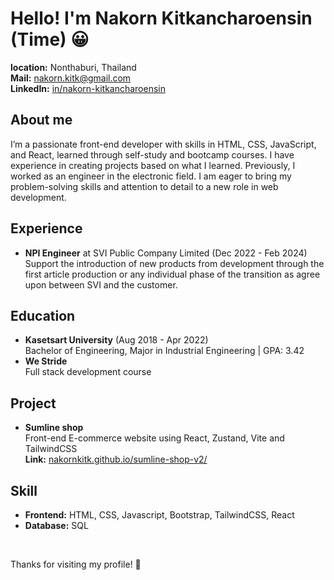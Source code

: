 # Hello! I'm Nakorn Kitkancharoensin (Time) &#128512;

**location:** Nonthaburi, Thailand <br>
**Mail:** nakorn.kitk@gmail.com <br>
**LinkedIn:** [in/nakorn-kitkancharoensin](www.linkedin.com/in/nakorn-kitkancharoensin)

## About me

I’m a passionate front-end developer with skills in HTML, CSS, JavaScript, and React, learned through self-study and bootcamp courses. I have experience in creating projects based on what I learned. Previously, I worked as an engineer in the electronic field. I am eager to bring my problem-solving skills and attention to detail to a new role in web development.

## Experience

- **NPI Engineer** at SVI Public Company Limited (Dec 2022 - Feb 2024) <br>
  Support the introduction of new products from development through the first article production or any individual phase of the transition as agree upon between SVI and the customer.

## Education

- **Kasetsart University** (Aug 2018 - Apr 2022)<br>
  Bachelor of Engineering, Major in Industrial Engineering | GPA: 3.42
- **We Stride**<br>
  Full stack development course

## Project

- **Sumline shop**<br>
  Front-end E-commerce website using React, Zustand, Vite and TailwindCSS <br>
  **Link:** [nakornkitk.github.io/sumline-shop-v2/](https://nakornkitk.github.io/sumline-shop-v2/)

## Skill

- **Frontend:** HTML, CSS, Javascript, Bootstrap, TailwindCSS, React
- **Database:** SQL

<br>

Thanks for visiting my profile! 👋
